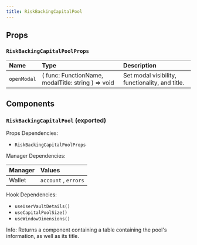 ```yaml
---
title: RiskBackingCapitalPool
---
```


## Props

### `RiskBackingCapitalPoolProps`

| Name | Type | Description                                                          |
| :--- | :--- | :------------------------------------------------------------------- |
| `openModal` | ( func: FunctionName, modalTitle: string ) => void | Set modal visibility, functionality, and title.

## Components

### `RiskBackingCapitalPool` (exported)

Props Dependencies:

- `RiskBackingCapitalPoolProps`

Manager Dependencies:

| Manager | Values                                                          |
| :--- | :------------------------------------------------------------------- |
| Wallet | `account` , `errors`

Hook Dependencies:
- `useUserVaultDetails()`
- `useCapitalPoolSize()`
- `useWindowDimensions()`

Info: Returns a component containing a table containing the pool's information, as well as its title.
